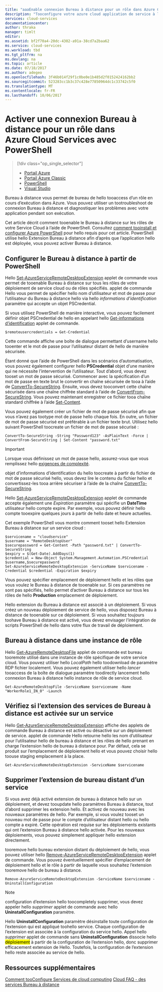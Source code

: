 ```yaml
---
title: "aaaEnable connexion Bureau à distance pour un rôle dans Azure Cloud Services à l’aide de PowerShell"
description: "Tooconfigure votre azure cloud application de service à l’aide de PowerShell tooallow les connexions Bureau à distance"
services: cloud-services
documentationcenter: 
author: thraka
manager: timlt
editor: 
ms.assetid: bf2f70a4-20dc-4302-a91a-38cd7a2baa62
ms.service: cloud-services
ms.workload: tbd
ms.tgt_pltfrm: na
ms.devlang: na
ms.topic: article
ms.date: 07/18/2017
ms.author: adegeo
ms.openlocfilehash: 3f46b014f29f1c0be0e1b485d2f0152424162bb2
ms.sourcegitcommit: 523283cc1b3c37c428e77850964dc1c33742c5f0
ms.translationtype: MT
ms.contentlocale: fr-FR
ms.lasthandoff: 10/06/2017
---
```

# <a name="enable-remote-desktop-connection-for-a-role-in-azure-cloud-services-using-powershell"></a>Activer une connexion Bureau à distance pour un rôle dans Azure Cloud Services avec PowerShell
> [!div class="op_single_selector"]
> * [Portail Azure](cloud-services-role-enable-remote-desktop-new-portal.md)
> * [Portail Azure Classic](cloud-services-role-enable-remote-desktop.md)
> * [PowerShell](cloud-services-role-enable-remote-desktop-powershell.md)
> * [Visual Studio](../vs-azure-tools-remote-desktop-roles.md)
>
>

Bureau à distance vous permet de bureau de hello tooaccess d’un rôle en cours d’exécution dans Azure. Vous pouvez utiliser un tootroubleshoot de connexion Bureau à distance et diagnostiquer les problèmes avec votre application pendant son exécution.

Cet article décrit comment tooenable le Bureau à distance sur les rôles de votre Service Cloud à l’aide de PowerShell. Consultez [comment tooinstall et configurer Azure PowerShell](/powershell/azure/overview) pour hello requis pour cet article. PowerShell utilise hello Extension Bureau à distance afin d’après que l’application hello est déployée, vous pouvez activer Bureau à distance.

## <a name="configure-remote-desktop-from-powershell"></a>Configurer le Bureau à distance à partir de PowerShell
Hello [Set-AzureServiceRemoteDesktopExtension](/powershell/module/azure/set-azureserviceremotedesktopextension?view=azuresmps-3.7.0) applet de commande vous permet de tooenable Bureau à distance sur tous les rôles de votre déploiement de service cloud ou de rôles spécifiés. applet de commande Hello vous permet de spécifier hello nom d’utilisateur et mot de passe pour l’utilisateur du Bureau à distance hello via hello *informations d’identification* paramètre qui accepte un objet PSCredential.

Si vous utilisez PowerShell de manière interactive, vous pouvez facilement définir objet PSCredential de hello en appelant hello [Get-informations d’identification](https://technet.microsoft.com/library/hh849815.aspx) applet de commande.

```
$remoteusercredentials = Get-Credential
```

Cette commande affiche une boîte de dialogue permettant d’username hello tooenter et le mot de passe pour l’utilisateur distant de hello de manière sécurisée.

Étant donné que l’aide de PowerShell dans les scénarios d’automatisation, vous pouvez également configurer hello **PSCredential** objet d’une manière qui ne nécessite l’intervention de l’utilisateur. Tout d’abord, vous devez tooset un mot de passe sécurisé. Commencer avec la spécification d’un mot de passe en texte brut le convertir en chaîne sécurisée de tooa à l’aide de [ConvertTo-SecureString](https://technet.microsoft.com/library/hh849818.aspx). Ensuite, vous devez tooconvert cette chaîne sécurisée dans une chaîne chiffrée standard à l’aide de [ConvertFrom-SecureString](https://technet.microsoft.com/library/hh849814.aspx). Vous pouvez maintenant enregistrer ce fichier tooa chaîne standard chiffrée à l’aide [Set-Content](https://technet.microsoft.com/library/ee176959.aspx).

Vous pouvez également créer un fichier de mot de passe sécurisé afin que vous n’avez pas tootype mot de passe hello chaque fois. En outre, un fichier de mot de passe sécurisé est préférable à un fichier texte brut. Utilisez hello suivant PowerShell toocreate un fichier de mot de passe sécurisé :

```
ConvertTo-SecureString -String "Password123" -AsPlainText -Force | ConvertFrom-SecureString | Set-Content "password.txt"
```

> [!IMPORTANT]
> Lorsque vous définissez un mot de passe hello, assurez-vous que vous remplissez hello [exigences de complexité](https://technet.microsoft.com/library/cc786468.aspx).
>
>

objet d’informations d’identification du hello toocreate à partir du fichier de mot de passe sécurisé hello, vous devez lire le contenu du fichier hello et convertissez-les tooa arrière sécuriser à l’aide de la chaîne [ConvertTo-SecureString](https://technet.microsoft.com/library/hh849818.aspx).

Hello [Set-AzureServiceRemoteDesktopExtension](/powershell/module/azure/set-azureserviceremotedesktopextension?view=azuresmps-3.7.0) applet de commande accepte également une *Expiration* paramètre qui spécifie un **DateTime** utilisateur hello compte expire. Par exemple, vous pouvez définir hello compte tooexpire quelques jours à partir de hello date et heure actuelles.

Cet exemple PowerShell vous montre comment tooset hello Extension Bureau à distance sur un service cloud :

```
$servicename = "cloudservice"
$username = "RemoteDesktopUser"
$securepassword = Get-Content -Path "password.txt" | ConvertTo-SecureString
$expiry = $(Get-Date).AddDays(1)
$credential = New-Object System.Management.Automation.PSCredential $username,$securepassword
Set-AzureServiceRemoteDesktopExtension -ServiceName $servicename -Credential $credential -Expiration $expiry
```
Vous pouvez spécifier emplacement de déploiement hello et les rôles que vous voulez le Bureau à distance de tooenable sur. Si ces paramètres ne sont pas spécifiés, hello permet d’activer Bureau à distance sur tous les rôles de hello **Production** emplacement de déploiement.

Hello extension du Bureau à distance est associé à un déploiement. Si vous créez un nouveau déploiement de service de hello, vous disposez Bureau à distance de tooenable sur ce déploiement. Si vous souhaitez toujours toohave Bureau à distance est activé, vous devez envisager l’intégration de scripts PowerShell de hello dans votre flux de travail de déploiement.

## <a name="remote-desktop-into-a-role-instance"></a>Bureau à distance dans une instance de rôle
Hello [Get-AzureRemoteDesktopFile](/powershell/module/azure/get-azureremotedesktopfile?view=azuresmps-3.7.0) applet de commande est bureau tooremote utilisé dans une instance de rôle spécifique de votre service cloud. Vous pouvez utiliser hello *LocalPath* hello toodownload de paramètre RDP fichier localement. Vous pouvez également utiliser hello *lancer* tooaccess de la boîte de dialogue paramètre toodirectly lancement hello connexion Bureau à distance hello instance de rôle de service cloud.

```
Get-AzureRemoteDesktopFile -ServiceName $servicename -Name "WorkerRole1_IN_0" -Launch
```


## <a name="check-if-remote-desktop-extension-is-enabled-on-a-service"></a>Vérifiez si l’extension des services de Bureau à distance est activée sur un service
Hello [Get-AzureServiceRemoteDesktopExtension](/powershell/module/azure/get-azureremotedesktopfile?view=azuresmps-3.7.0) affiche des applets de commande Bureau à distance est activé ou désactivé sur un déploiement de service. applet de commande Hello retourne hello les nom d’utilisateur pour l’utilisateur hello de bureau à distance et les rôles de hello prenant en charge l’extension hello de bureau à distance pour. Par défaut, cela se produit sur l’emplacement de déploiement hello et vous pouvez choisir hello toouse staging emplacement à la place.

```
Get-AzureServiceRemoteDesktopExtension -ServiceName $servicename
```

## <a name="remove-remote-desktop-extension-from-a-service"></a>Supprimer l’extension de bureau distant d’un service
Si vous avez déjà activé extension de bureau à distance hello sur un déploiement, et devez tooupdate hello paramètres Bureau à distance, tout d’abord supprimer les extension hello. Et activez de nouveau avec les nouveaux paramètres de hello. Par exemple, si vous voulez tooset un nouveau mot de passe pour le compte d’utilisateur distant hello ou hello compte a expiré. Cette opération est requise sur les déploiements existants qui ont l’extension Bureau à distance hello activée. Pour les nouveaux déploiements, vous pouvez simplement appliquer hello extension directement.

tooremove hello bureau extension distant du déploiement de hello, vous pouvez utiliser hello [Remove-AzureServiceRemoteDesktopExtension](/powershell/module/azure/remove-azureserviceremotedesktopextension?view=azuresmps-3.7.0) applet de commande. Vous pouvez éventuellement spécifier d’emplacement de déploiement hello et le rôle à partir de laquelle vous souhaitez l’extension tooremove hello de bureau à distance.

```
Remove-AzureServiceRemoteDesktopExtension -ServiceName $servicename -UninstallConfiguration
```

> [!NOTE]
> configuration d’extension hello toocompletely supprimer, vous devez appeler hello *supprimer* applet de commande avec hello **UninstallConfiguration** paramètre.
>
> Hello **UninstallConfiguration** paramètre désinstalle toute configuration de l’extension qui est appliqué toohello service. Chaque configuration de l’extension est associée à la configuration du service hello. Appel hello *supprimer* applet de commande sans **UninstallConfiguration** dissocie hello <mark>déploiement</mark> à partir de la configuration de l’extension hello, donc supprimer efficacement extension de Hello. Toutefois, la configuration de l’extension hello reste associée au service de hello.
>
>

## <a name="additional-resources"></a>Ressources supplémentaires

[Comment tooConfigure Services de cloud computing](cloud-services-how-to-configure.md)
[Cloud FAQ - des services Bureau à distance](cloud-services-faq.md)
